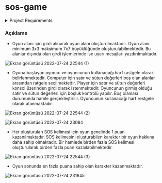 # sos-game

<details>
  <summary>Project Requirements</summary>

"Kare şeklinde nxn kutulardan oluşan bir panelde iki kişi tarafından oynanan bir oyundur. Oyun sırasında her bir kutuya s yada o harflerinden biri yerleştirilir. Oyunun başında hangi oyuncunun hangi harfi yerleştireceği ve kimin başlayacağına karar verilir. Amaç bir harf koyduğumuzda yatayda, dikeyde yada çaprazda SOS kelimesini oluşturmaktır. SOS kelimesini oluşturan oyuncu 1 puan alır ve tekrar harf ekleme hakkı kazanır. Panel üzerinde hiç boş kutu kalmayana kadar oyun oynanır, sonunda en çok puanı alan oyunu kazanır."

### Rules

- Panel büyüklüğü oyunun en başında konsoldan girdi olarak alınır. Minimum 3x3 maksimum 7x7 büyüklüğünde olmalıdır.
- Oyun bir kullanıcı tarafından bilgisayara karşı oynanır.
- Hangi oyuncunun hangi harfi alacağına ve kimin başlayacağına random karar verilir.
- Oyuncu hangi kutuya harfini girmek istediğini satır ve sütun numarasını konsoldan girerek belli eder.
- Bilgisayar hangi kutuya harf yazacağına panel üzerindeki boş kutulardan birini random seçerek karar verir.
- Panele her karakter girişinde panelin güncel hali satır ve sütun numaraları ile birlikte ve oyuncuların puan durumu ekranda gösterilir.
- Dolu kutulara harf yazılmasına izin verilmez." 

</details>


### Açıklama

- Oyun alanı için girdi alınarak oyun alanı oluşturulmaktadır. Oyun alanı minimum 3x3 maksimum 7x7 büyüklüğünde oluşturulabilmektedir. Bu alanlar dışında olan girdi işlemlerinde ise uyarı mesajları yazdırılmaktadır.

![Ekran görüntüsü 2022-07-24 22544 (1)](https://user-images.githubusercontent.com/72219337/180663713-584832e6-76c7-43fd-95b8-7e86932c8ae2.jpg)

- Oyuna başlayan oyuncu ve oyuncunun kullanacağı harf rastgele olarak belirlenmektedir. Computer için satır ve sütun değerleri boş olan alanlar arasından ratgele seçilmektedir. Player için satır ve sütun değerleri konsol üzerinden girdi olarak istenmektedir. Oyuncunun girmiş olduğu satır ve sütun değerleri için boşluk kontrolü yapılır. Boş olaması durumunda hamle gerçekleştirilir. Oyuncunun kullanacağı harf restgele olarak atanmaktadır.

![Ekran görüntüsü 2022-07-24 22544 (2)](https://user-images.githubusercontent.com/72219337/180664002-6cfc29fc-f64a-4772-9d87-ee4d2902ba5f.jpg)

![Ekran görüntüsü 2022-07-24 23084](https://user-images.githubusercontent.com/72219337/180664080-b16014fb-ae15-419f-9454-5ded58c8a72f.jpg)

- Her oluşturulan SOS kelimesi için oyun genelinde 1 puan kazanılmaktadır. SOS kelimesini oluşturabilen karakter bir oyun hakkına daha sahip olmaktadır. Bir hamlede birden fazla SOS kelimesi oluşturularak birden fazla puan kazaılabilmektedir.

![Ekran görüntüsü 2022-07-24 22544 (3)](https://user-images.githubusercontent.com/72219337/180664244-abc221cc-5ef5-44a6-8ab3-b699c9b8a65a.jpg)

- Oyun sonunda en fazla puana sahip olan karakter kazanmaktadır.

![Ekran görüntüsü 2022-07-24 231945](https://user-images.githubusercontent.com/72219337/180664396-e9a4d8f7-0983-4bb2-a727-3c77204e8687.jpg)
